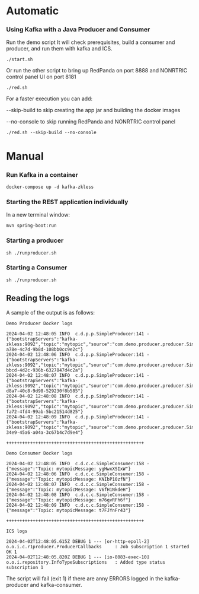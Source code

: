 <!--
* ========================LICENSE_START=================================
* O-RAN-SC
*
* Copyright (C) 2024 OpenInfra Foundation Europe. All rights reserved.
*
* Licensed under the Apache License, Version 2.0 (the "License");
* you may not use this file except in compliance with the License.
* You may obtain a copy of the License at
*
* http://www.apache.org/licenses/LICENSE-2.0
*
* Unless required by applicable law or agreed to in writing, software
* distributed under the License is distributed on an "AS IS" BASIS,
* WITHOUT WARRANTIES OR CONDITIONS OF ANY KIND, either express or implied.
* See the License for the specific language governing permissions and
* limitations under the License.
* ========================LICENSE_END===================================
-->
# Automatic
### Using Kafka with a Java Producer and Consumer

Run the demo script
It will check prerequisites, build a consumer and producer, and run them with kafka and ICS.

```shell
./start.sh
```
Or run the other script to bring up RedPanda on port 8888 and NONRTRIC control panel UI on port 8181

```shell
./red.sh
```

For a faster execution you can add:

--skip-build to skip creating the app jar and building the docker images

--no-console to skip running RedPanda and NONRTRIC control panel

```shell
./red.sh --skip-build --no-console
```
# Manual
### Run Kafka in a container

```shell
docker-compose up -d kafka-zkless
```

### Starting the REST application individually

In a new terminal window:

```shell
mvn spring-boot:run
```

### Starting a producer

```shell
sh ./runproducer.sh
```

### Starting a Consumer

```shell
sh ./runproducer.sh
```

## Reading the logs

A sample of the output is as follows:

```
Demo Producer Docker logs

2024-04-02 12:48:05 INFO  c.d.p.p.SimpleProducer:141 - {"bootstrapServers":"kafka-zkless:9092","topic":"mytopic","source":"com.demo.producer.producer.SimpleProducer","message":"ygHwxXSIxW","key":"f8f1a7a7-a78e-4c7d-9b8d-108bb0cc9e2c"}
2024-04-02 12:48:06 INFO  c.d.p.p.SimpleProducer:141 - {"bootstrapServers":"kafka-zkless:9092","topic":"mytopic","source":"com.demo.producer.producer.SimpleProducer","message":"KNIbP10zfN","key":"b058d00f-bbcd-4d2c-936b-6327847d4c2a"}
2024-04-02 12:48:07 INFO  c.d.p.p.SimpleProducer:141 - {"bootstrapServers":"kafka-zkless:9092","topic":"mytopic","source":"com.demo.producer.producer.SimpleProducer","message":"V6fH1NkdeH","key":"ae1a83a3-d8a7-40c8-9d98-529230f8b585"}
2024-04-02 12:48:08 INFO  c.d.p.p.SimpleProducer:141 - {"bootstrapServers":"kafka-zkless:9092","topic":"mytopic","source":"com.demo.producer.producer.SimpleProducer","message":"m76qvRFh6f","key":"abccde52-fa72-4fd4-99ab-5bc21514d825"}
2024-04-02 12:48:09 INFO  c.d.p.p.SimpleProducer:141 - {"bootstrapServers":"kafka-zkless:9092","topic":"mytopic","source":"com.demo.producer.producer.SimpleProducer","message":"t7FJYnFr43","key":"0602239e-34e9-45a6-a04a-3c67b4c7d9e4"}

++++++++++++++++++++++++++++++++++++++++++++++++++++

Demo Consumer Docker logs

2024-04-02 12:48:05 INFO  c.d.c.c.SimpleConsumer:158 - {"message":"Topic: mytopicMessage: ygHwxXSIxW"}
2024-04-02 12:48:06 INFO  c.d.c.c.SimpleConsumer:158 - {"message":"Topic: mytopicMessage: KNIbP10zfN"}
2024-04-02 12:48:07 INFO  c.d.c.c.SimpleConsumer:158 - {"message":"Topic: mytopicMessage: V6fH1NkdeH"}
2024-04-02 12:48:08 INFO  c.d.c.c.SimpleConsumer:158 - {"message":"Topic: mytopicMessage: m76qvRFh6f"}
2024-04-02 12:48:09 INFO  c.d.c.c.SimpleConsumer:158 - {"message":"Topic: mytopicMessage: t7FJYnFr43"}

++++++++++++++++++++++++++++++++++++++++++++++++++++

ICS logs

2024-04-02T12:48:05.615Z DEBUG 1 --- [or-http-epoll-2] o.o.i.c.r1producer.ProducerCallbacks     : Job subscription 1 started OK 1
2024-04-02T12:48:05.820Z DEBUG 1 --- [io-8083-exec-10] o.o.i.repository.InfoTypeSubscriptions   : Added type status subscription 1
```

The script will fail (exit 1) if there are anny ERRORS logged in the kafka-producer and kafka-consumer.